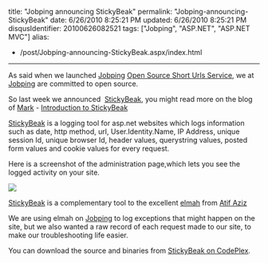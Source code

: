 title: "Jobping announcing StickyBeak"
permalink: "Jobping-announcing-StickyBeak"
date: 6/26/2010 8:25:21 PM
updated: 6/26/2010 8:25:21 PM
disqusIdentifier: 20100626082521
tags: ["Jobping", "ASP.NET", "ASP.NET MVC"]
alias:
 - /post/Jobping-announcing-StickyBeak.aspx/index.html
---
As said when we launched [Jobping](http://www.jobping.com) [Open Source Short Urls Service](http://blog.jobping.com/2010/05/jobping-open-source-short-urls-service.html), we at [Jobping](http://www.jobping.com) are committed to open source.

So last week we announced  [StickyBeak](http://stickybeak.codeplex.com/), you might read more on the blog of [Mark](http://markkemper1.blogspot.com/) - [Introduction to StickyBeak](http://markkemper1.blogspot.com/2010/06/introduction-to-stickybeak.html)
<!-- more -->

[StickyBeak](http://stickybeak.codeplex.com/) is a logging tool for asp.net websites which logs information such as date, http method, url, User.Identity.Name, IP Address, unique session Id, unique browser Id, header values, querystring values, posted form values and cookie values for every request.

Here is a screenshot of the administration page,which lets you see the logged activity on your site.

![](http://farm5.static.flickr.com/4096/4734666739_ecdf9215bc_o.png)

[StickyBeak](http://stickybeak.codeplex.com/) is a complementary tool to the excellent [elmah](http://code.google.com/p/elmah/) from [Atif Aziz](http://www.raboof.com/)

We are using elmah on [Jobping](http://www.jobping.com) to log exceptions that might happen on the site, but we also wanted a raw record of each request made to our site, to make our troubleshooting life easier.

You can download the source and binaries from [StickyBeak on CodePlex](http://stickybeak.codeplex.com/).
